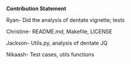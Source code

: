 **Contribution Statement**

Ryan- Did the analysis of dentate vignette; tests

Christine- README.md, Makefile, LICENSE

Jackson- Utils.py, analysis of dentate JQ

Nikaash- Test cases, utils functions